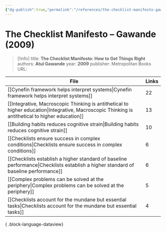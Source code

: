 ```yaml
---
{"dg-publish":true,"permalink":"/references/the-checklist-manifesto-gawande-2009/"}
---
```



# The Checklist Manifesto – Gawande (2009)

> [!info]
> title: **The Checklist Manifesto: How to Get Things Right**
> authors: **Atul Gawande**
> year: **2009**
> publisher: Metropolitan Books
> URL: 



| File                                                                                                                                                | Links |
| --------------------------------------------------------------------------------------------------------------------------------------------------- | ----- |
| [[Cynefin framework helps interpret systems\|Cynefin framework helps interpret systems]]                                                         | 22    |
| [[Integrative, Macroscopic Thinking is antithetical to higher education\|Integrative, Macroscopic Thinking is antithetical to higher education]] | 13    |
| [[Building habits reduces cognitive strain\|Building habits reduces cognitive strain]]                                                           | 10    |
| [[Checklists ensure success in complex conditions\|Checklists ensure success in complex conditions]]                                             | 6     |
| [[Checklists establish a higher standard of baseline performance\|Checklists establish a higher standard of baseline performance]]               | 6     |
| [[Complex problems can be solved at the periphery\|Complex problems can be solved at the periphery]]                                             | 5     |
| [[Checklists account for the mundane but essential tasks\|Checklists account for the mundane but essential tasks]]                               | 4     |

{ .block-language-dataview}
